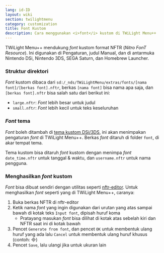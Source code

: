 ```yaml
---
lang: id-ID
layout: wiki
section: twilightmenu
category: customization
title: Font Kustom
description: Cara menggunakan <i>font</i> kustom di TWiLight Menu++
---
```


TWiLight Menu++ mendukung *font* kustom format NFTR (*Nitro FonT Resource*). Ini digunakan di Pengaturan, judul Manual, dan di antarmuka Nintendo DSi, Nintendo 3DS, SEGA Saturn, dan Homebrew Launcher.

### Struktur direktori
*Font* kustom dibaca dari `sd:/_nds/TWiLightMenu/extras/fonts/[nama font]/[berkas font].nftr`, berkas `[nama font]` bisa nama apa saja, dan `[berkas font].nftr` bisa salah satu dari berikut ini:
- `large.nftr`: *Font* lebih besar untuk judul
- `small.nftr`: *Font* lebih kecil untuk teks keseluruhan

### *Font* tema
*Font* boleh ditambah di [tema kustom DSi/3DS](custom-dsi-3ds-themes), ini akan menimpakan pengaturan *font* di TWiLight Menu++. Berkas *font* ditaruh di folder `font`, di akar tempat tema.

Tema kustom bisa ditaruh *font* kustom dengan menimpa *font* `date_time.nftr` untuk tanggal & waktu, dan `username.nftr` untuk nama pengguna.

### Menghasilkan *font* kustom
*Font* bisa dibuat sendiri dengan utilitas seperti [nftr-editor](https://web.archive.org/web/20240618221756/https://pk11.us/nftr-editor/). Untuk menghasilkan *font* seperti yang di TWiLight Menu++, caranya:
1. Buka berkas NFTR di nftr-editor
1. Ketik nama *font* yang ingin digunakan dari urutan yang atas sampai bawah di kotak teks `Input font`, dipisah huruf koma
    - Pratayang masukan *font* bisa dilihat di kotak atas sebelah kiri dan NFTR saat ini di kotak bawah
1. Pencet `Generate from font`, dan pencet `OK` untuk membentuk ulang huruf yang ada lalu `Cancel` untuk membentuk ulang huruf khusus (contoh: &#xE000;)
1. Pencet `Save`, lalu ulangi jika untuk ukuran lain
